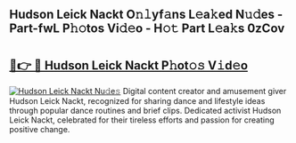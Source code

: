## Hudson Leick Nackt O𝚗𝚕yf𝚊ns L𝚎a𝚔ed N𝚞𝚍es - Part-fwL P𝚑𝚘tos Vi𝚍𝚎o - H𝚘𝚝 Part L𝚎a𝚔s 0zCov

# <h2><a href="http://kf7u20f.oniu.top/?m=Hudson+Leick+Nackt">🔗👉 🔴 Hudson Leick Nackt P𝚑ot𝚘𝚜 V𝚒d𝚎o</a></h2>

[![Hudson Leick Nackt Nu𝚍e𝚜](https://i.imgur.com/0qMVB7G.gif)](http://kf7u20f.oniu.top/?m=Hudson+Leick+Nackt)
Digital content creator and amusement giver Hudson Leick Nackt, recognized for sharing dance and lifestyle ideas through popular dance routines and brief clips. Dedicated activist Hudson Leick Nackt, celebrated for their tireless efforts and passion for creating positive change.  
